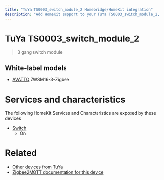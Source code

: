 ```yaml
---
title: "TuYa TS0003_switch_module_2 Homebridge/HomeKit integration"
description: "Add HomeKit support to your TuYa TS0003_switch_module_2, using Homebridge, Zigbee2MQTT and homebridge-z2m."
---
```

<!---
This file has been GENERATED using src/docgen/docgen.ts
DO NOT EDIT THIS FILE MANUALLY!
-->
# TuYa TS0003_switch_module_2
> 3 gang switch module


## White-label models
* [AVATTO](../index.md#avatto) ZWSM16-3-Zigbee

# Services and characteristics
The following HomeKit Services and Characteristics are exposed by
these devices

* [Switch](../../switch.md)
  * On


# Related
* [Other devices from TuYa](../index.md#tuya)
* [Zigbee2MQTT documentation for this device](https://www.zigbee2mqtt.io/devices/TS0003_switch_module_2.html)